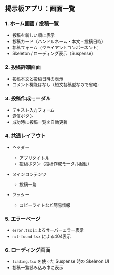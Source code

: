 ## 掲示板アプリ：画面一覧

### 1. ホーム画面 / 投稿一覧

* 投稿を新しい順に表示
* 投稿カード（ハンドルネーム・本文・投稿日時）
* 投稿フォーム（クライアントコンポーネント）
* Skeleton / ローディング表示（Suspense）

### 2. 投稿詳細画面

* 投稿本文と投稿日時の表示
* コメント機能はなし（短文投稿型なので省略）

### 3. 投稿作成モーダル

* テキスト入力フォーム
* 送信ボタン
* 成功時に投稿一覧を自動更新

### 4. 共通レイアウト

* ヘッダー

  * アプリタイトル
  * 投稿ボタン（投稿作成モーダル起動）

* メインコンテンツ

  * 投稿一覧

* フッター

  * コピーライトなど簡易情報

### 5. エラーページ

* `error.tsx` によるサーバーエラー表示
* `not-found.tsx` による404表示

### 6. ローディング画面

* `loading.tsx` を使った Suspense 時の Skeleton UI
* 投稿一覧読み込み中に表示
